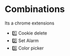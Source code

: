 # Combinations
Its a chrome extensions 
- :one: Cookie delete
- :two: Set Alarm
- :three: Color picker
